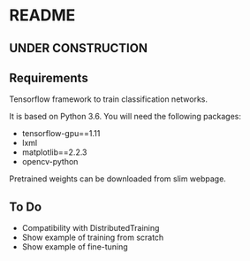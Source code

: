 # README #

## UNDER CONSTRUCTION

## Requirements

Tensorflow framework to train classification networks.

It is based on Python 3.6. You will need the following packages:
* tensorflow-gpu==1.11
* lxml
* matplotlib==2.2.3
* opencv-python

Pretrained weights can be downloaded from slim webpage.

## To Do 
* Compatibility with DistributedTraining
* Show example of training from scratch
* Show example of fine-tuning
